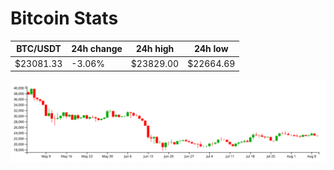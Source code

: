 # Bitcoin Stats

BTC/USDT|24h change|24h high|24h low|
|---|---|---|---|
|$23081.33|-3.06%|$23829.00|$22664.69|

<img src="./chart.svg">
